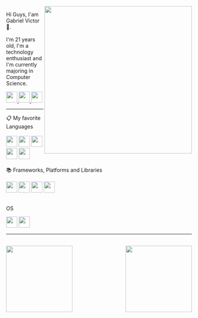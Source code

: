 
<img src="https://raw.githubusercontent.com/MicaelliMedeiros/micaellimedeiros/master/image/computer-illustration.png" min-width="400px" max-width="400px" width="400px" align="right">

<p align="left"> 
  Hi Guys, I'am Gabriel Victor 👋</strong>.<br/>
  <br/>
  I'm 21 years old, I'm a technology enthusiast and I'm currently majoring in Computer Science.
</p>




<p align="left">
 
  <a href ="https://www.linkedin.com/in/gabriel-victor-a8b6a0206/"  >
    <img   height="30px" src="https://img.shields.io/badge/linkedin-%230077B5.svg?style=for-the-badge&logo=linkedin&logoColor=white"/>
  </a>

   <a href ="https://www.instagram.com/gvictorbf/"  >
    <img   height="30px" src="https://img.shields.io/badge/Instagram-%23E4405F.svg?style=for-the-badge&logo=Instagram&logoColor=white"/>
  </a>

<a href ="https://www.reddit.com/user/GabrielHidaN/" >
    <img   height="30px" src="https://img.shields.io/badge/Reddit-FF4500?style=for-the-badge&logo=reddit&logoColor=white"/>
  </a>
  
</p>




<div>
  <hr>
📋 My favorite Languages
<div>
  <br>
  <img   height="30px" src="https://img.shields.io/badge/html5-%23E34F26.svg?style=for-the-badge&logo=html5&logoColor=white"/> 
  <img   height="30px" src="https://img.shields.io/badge/css3-%231572B6.svg?style=for-the-badge&logo=css3&logoColor=white"/>
  <img   height="30px" src="https://img.shields.io/badge/python-3670A0?style=for-the-badge&logo=python&logoColor=ffdd54"/>
  <img   height="30px" src="https://img.shields.io/badge/javascript-%23323330.svg?style=for-the-badge&logo=javascript&logoColor=%23F7DF1E"/>
  <img height="30px" src="https://img.shields.io/badge/java-%23ED8B00.svg?style=for-the-badge&logo=openjdk&logoColor=white"/>
</div>

</div>
<br>

<div>
📚 Frameworks, Platforms and Libraries
  <div>
    <br>
    <img   height="30px" src="https://img.shields.io/badge/bootstrap-%238511FA.svg?style=for-the-badge&logo=bootstrap&logoColor=whit"/>
    <img   height="30px" src="https://img.shields.io/badge/django-%23092E20.svg?style=for-the-badge&logo=django&logoColor=white"/>
    <img   height="30px" src="https://img.shields.io/badge/react-%2320232a.svg?style=for-the-badge&logo=react&logoColor=%2361DAFB"/>
    <img  height="30px" src="https://img.shields.io/badge/spring-%236DB33F.svg?style=for-the-badge&logo=spring&logoColor=white"/>
  </div>
</div>
<br>
<div>
<p>OS</p>
  <div>
    <img   height="30px" src="https://img.shields.io/badge/Windows-0078D6?style=for-the-badge&logo=windows&logoColor=white"/>
    <img   height="30px" src="https://img.shields.io/badge/Linux-FCC624?style=for-the-badge&logo=linux&logoColor=black"/>
  </div>
</div>
<hr>


<div>
  <br>
  <img  height="180em" src="https://github-readme-stats.vercel.app/api?username=GabrielHidaN&show_icons=true&theme=blue-green&include_all_commits=true&count_private=true"/>
  <img align="right" height="180em" src="https://github-readme-stats.vercel.app/api/top-langs/?username=GabrielHidaN&layout=compact&langs_count=16&theme=blue-green"/>
</div>


